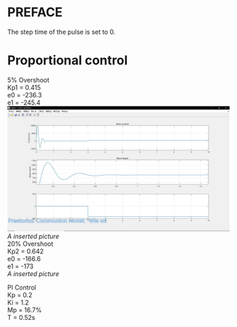 # PREFACE #
  The step time of the pulse is set to 0.
  
# Proportional control #
  5% Overshoot   
    Kp1 = 0.415   
    e0 = -236.3  
    e1 = -245.4  
    ![What's up 老弟？](5%overshoot.jpg)
  _A inserted picture_  
  20% Overshoot   
    Kp2 = 0.642  
    e0 = -166.6  
    e1 = -173  
  _A inserted picture_  
  
  PI Control  
    Kp = 0.2  
    Ki = 1.2  
    Mp = 16.7%  
    T = 0.52s  
